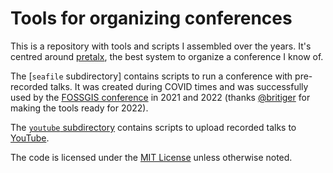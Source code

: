 Tools for organizing conferences
================================

This is a repository with tools and scripts I assembled over the years. It's centred around [pretalx], the best system to organize a conference I know of.

The [`seafile` subdirectory] contains scripts to run a conference with pre-recorded talks. It was created during COVID times and was successfully used by the [FOSSGIS conference] in 2021 and 2022 (thanks [@britiger] for making the tools ready for 2022).

The [`youtube` subdirectory] contains scripts to upload recorded talks to [YouTube].

The code is licensed under the [MIT License](LICENSE) unless otherwise noted.

[pretalx]: https://pretalx.com/
[`seafile` sub-directory]: ./seafile
[`youtube` subdirectory]: ./youtube
[FOSSGIS conference]: https://www.fossgis-konferenz.de/
[@britiger]: https://github.com/britiger
[YouTube]: https://youtube.com/
